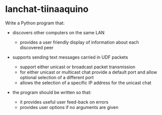 # lanchat-tiinaaquino

Write a Python program that:

 - discovers other computers on the same LAN
    - provides a user friendly display of information about each discovered peer

 - supports sending text messages carried in UDF packets
    - support either unicast or broadcast packet transmission
    - for either unicast or multicast chat provide a default port and allow optional 
      selection of a different port
    - allows the selection of a specific IP address for the unicast chat

 - the program should be written so that:
    - it provides useful user feed-back on errors
    - provides user options if no arguments are given
